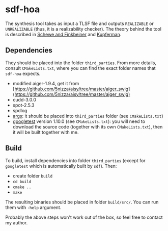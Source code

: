 # sdf-hoa

The synthesis tool takes as input a TLSF file
and outputs `REALIZABLE` or `UNREALIZABLE` (thus, it is a realizability checker).
The theory behind the tool is described in
[Schewe and Finkbeiner](https://www.react.uni-saarland.de/publications/atva07.pdf) and
[Kupferman](http://www.cse.huji.ac.il/~ornak/publications/lics06c.pdf).

## Dependencies
They should be placed into the folder `third_parties`.
From more details, consult `CMakeLists.txt`, where you can find the exact folder names that `sdf-hoa` expects.

- modified aiger-1.9.4, get it from [https://github.com/5nizza/aisy/tree/master/aiger_swig](https://github.com/5nizza/aisy/tree/master/aiger_swig)
- cudd-3.0.0
- spot-2.5.3
- spdlog
- [args](https://github.com/Taywee/args): it should be placed into `third_parties` folder (see `CMakeLists.txt`)
- [googletest](https://github.com/google/googletest) version 1.10.0 (see `CMakeLists.txt`):
  you will need to download the source code (together with its own `CMakeLists.txt`),
  then it will be built together with me.

## Build
To build, install dependencies into folder `third_parties` (except for `googletest` which is automatically built by `sdf`).
Then:

- create folder `build`
- `cd build`
- `cmake ..`
- `make`

The resulting binaries should be placed in folder `build/src/`.
You can run them with `-help` argument.

Probably the above steps won't work out of the box,
so feel free to contact my author.
